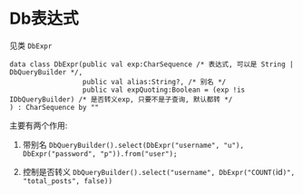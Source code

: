 # Db表达式

见类 `DbExpr`

```
data class DbExpr(public val exp:CharSequence /* 表达式, 可以是 String | DbQueryBuilder */,
                  public val alias:String?, /* 别名 */
                  public val expQuoting:Boolean = (exp !is IDbQueryBuilder) /* 是否转义exp, 只要不是子查询, 默认都转 */
) : CharSequence by ""
```

主要有两个作用:
1. 带别名
`DbQueryBuilder().select(DbExpr("username", "u"), DbExpr("password", "p")).from("user");`

2. 控制是否转义
`DbQueryBuilder().select("username", DbExpr("COUNT(`id`)", "total_posts", false))`


